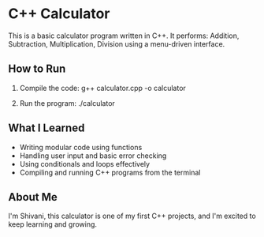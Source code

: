 # C++ Calculator

This is a basic calculator program written in C++. 
It performs:
Addition,
Subtraction,
Multiplication,
Division using a menu-driven interface.

## How to Run

1. Compile the code:
   g++ calculator.cpp -o calculator

2. Run the program:
   ./calculator

## What I Learned

 - Writing modular code using functions
- Handling user input and basic error checking
- Using conditionals and loops effectively
- Compiling and running C++ programs from the terminal


## About Me
I'm Shivani, this calculator is one of my first C++ projects, and I'm excited to keep learning and growing.


